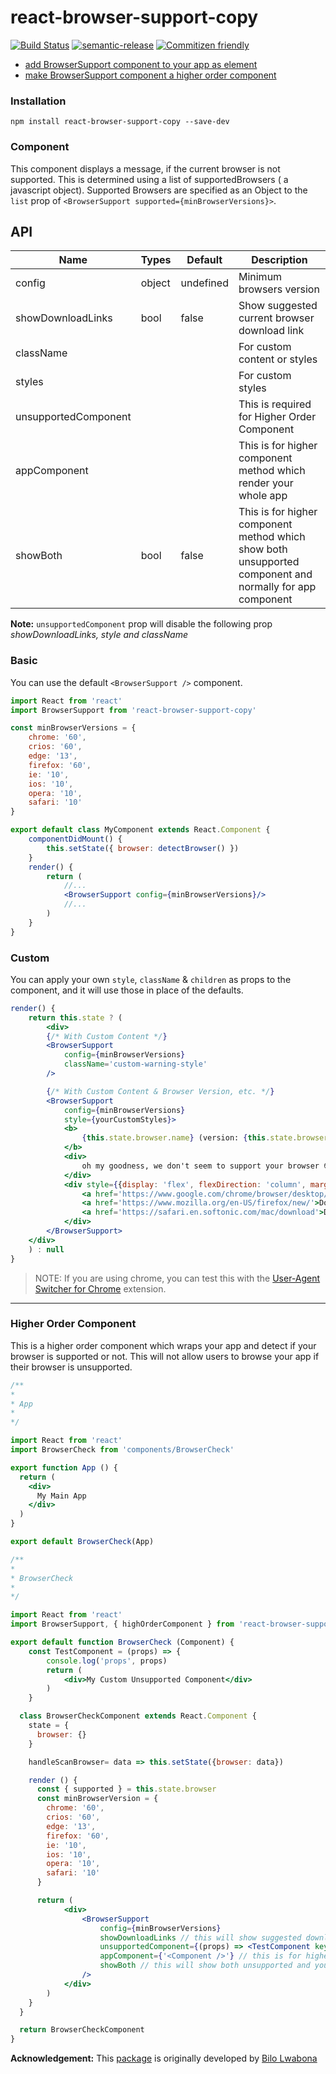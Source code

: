 # react-browser-support-copy

[![Build Status](https://travis-ci.org/noelalfonsomiranda/react-browser-support-copy.svg?branch=master)](https://travis-ci.org/noelalfonsomiranda/react-browser-support-copy)
[![semantic-release](https://img.shields.io/badge/%20%20%F0%9F%93%A6%F0%9F%9A%80-semantic--release-e10079.svg)](https://github.com/semantic-release/semantic-release)
[![Commitizen friendly](https://img.shields.io/badge/commitizen-friendly-brightgreen.svg)](http://commitizen.github.io/cz-cli/)

- [add BrowserSupport component to your app as element](#user-content-component)
- [make BrowserSupport component a higher order component](#user-content-higher-order-component)

### Installation

`npm install react-browser-support-copy --save-dev`

### Component

This component displays a message, if the current browser is not supported.
This is determined using a list of supportedBrowsers ( a javascript object).
Supported Browsers are specified as an Object to the `list` prop of `<BrowserSupport supported={minBrowserVersions}>`.

## API

| Name | Types | Default | Description |
|---|---|---|---|
| config | object | undefined | Minimum browsers version |
| showDownloadLinks | bool | false | Show suggested current browser download link |
| className |   |   | For custom content or styles |
| styles |   |   | For custom styles |
| unsupportedComponent |   |   | This is required for Higher Order Component |
| appComponent |   |   | This is for higher component method which render your whole app |
| showBoth | bool | false | This is for higher component method which show both unsupported component and normally for app component |

**Note:** `unsupportedComponent` prop will disable the following prop *showDownloadLinks, style and className*

### Basic

You can use the default `<BrowserSupport />` component.

```jsx
import React from 'react'
import BrowserSupport from 'react-browser-support-copy'

const minBrowserVersions = {
    chrome: '60',
    crios: '60',
    edge: '13',
    firefox: '60',
    ie: '10',
    ios: '10',
    opera: '10',
    safari: '10'
}

export default class MyComponent extends React.Component {
    componentDidMount() {
        this.setState({ browser: detectBrowser() })
    }
    render() {
        return (
            //...
            <BrowserSupport config={minBrowserVersions}/>
            //...
        )
    }
}
```

### Custom

You can apply your own `style`, `className` & `children` as props to the component, and it will use those in place of the defaults.

```jsx
render() {
    return this.state ? (
        <div>
        {/* With Custom Content */}
        <BrowserSupport
            config={minBrowserVersions}
            className='custom-warning-style'
        />

        {/* With Custom Content & Browser Version, etc. */}
        <BrowserSupport
            config={minBrowserVersions}
            style={yourCustomStyles}>
            <b>
                {this.state.browser.name} (version: {this.state.browser.version}) unsupported
            </b> 
            <div>
                oh my goodness, we don't seem to support your browser 😳
            </div>
            <div style={{display: 'flex', flexDirection: 'column', marginTop: '1em'}}>
                <a href='https://www.google.com/chrome/browser/desktop/index.html'>Download Chrome</a>
                <a href='https://www.mozilla.org/en-US/firefox/new/'>Download Firefox</a>
                <a href='https://safari.en.softonic.com/mac/download'>Download Safari</a>
            </div>
        </BrowserSupport>
    </div>
    ) : null
}
```

> NOTE: If you are using chrome, you can test this with the [User-Agent Switcher for Chrome](https://chrome.google.com/webstore/search/user%20agent%20switcher) extension.

---

### Higher Order Component

This is a higher order component which wraps your app and detect if your browser is supported or not.
This will not allow users to browse your app if their browser is unsupported.


```jsx
/**
*
* App
*
*/

import React from 'react'
import BrowserCheck from 'components/BrowserCheck'

export function App () {
  return (
    <div>
      My Main App
    </div>
  )
}

export default BrowserCheck(App)
```

```jsx
/**
*
* BrowserCheck
*
*/

import React from 'react'
import BrowserSupport, { highOrderComponent } from 'react-browser-support-copy'

export default function BrowserCheck (Component) {
    const TestComponent = (props) => {
        console.log('props', props)
        return (
            <div>My Custom Unsupported Component</div>
        )
    }

  class BrowserCheckComponent extends React.Component {
    state = {
      browser: {}
    }

    handleScanBrowser= data => this.setState({browser: data})

    render () {
      const { supported } = this.state.browser
      const minBrowserVersion = {
        chrome: '60',
        crios: '60',
        edge: '13',
        firefox: '60',
        ie: '10',
        ios: '10',
        opera: '10',
        safari: '10'
      }

      return (
            <div>
                <BrowserSupport
                    config={minBrowserVersions}
                    showDownloadLinks // this will show suggested download links for user's browser
                    unsupportedComponent={(props) => <TestComponent key='component' {...props} />} // this will show your custom component if the browser is unsupported
                    appComponent={'<Component />'} // this is for higher component order method only
                    showBoth // this will show both unsupported and your app component
                />
            </div>
        )
    }
  }

  return BrowserCheckComponent
}
```

**Acknowledgement:**
This [package](https://github.com/bilo-io/react-browser-support) is originally developed by [Bilo Lwabona](https://github.com/bilo-io)
